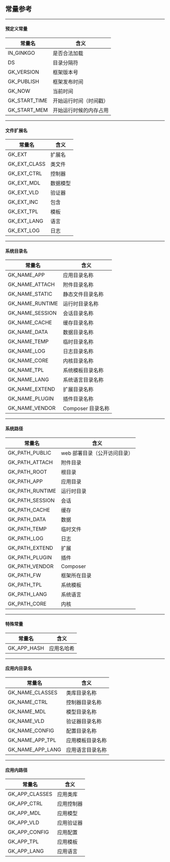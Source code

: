 ## 常量参考

----------

#### 预定义常量

| 常量名 | 含义 |
| - | - |
| IN_GINKGO | 是否合法加载 |
| DS | 目录分隔符 |
| GK_VERSION | 框架版本号 |
| GK_PUBLISH | 框架发布时间 |
| GK_NOW | 当前时间 |
| GK_START_TIME | 开始运行时间（时间戳） |
| GK_START_MEM | 开始运行时候的内存占用 |

----------

#### 文件扩展名

| 常量名 | 含义 |
| - | - |
| GK_EXT | 扩展名 |
| GK_EXT_CLASS | 类文件 |
| GK_EXT_CTRL | 控制器 |
| GK_EXT_MDL | 数据模型 |
| GK_EXT_VLD | 验证器 |
| GK_EXT_INC | 包含 |
| GK_EXT_TPL | 模板 |
| GK_EXT_LANG | 语言 |
| GK_EXT_LOG | 日志 |

----------

#### 系统目录名

| 常量名 | 含义 |
| - | - |
| GK_NAME_APP | 应用目录名称 |
| GK_NAME_ATTACH | 附件目录名称 |
| GK_NAME_STATIC | 静态文件目录名称 |
| GK_NAME_RUNTIME | 运行时目录名称 |
| GK_NAME_SESSION | 会话目录名称 |
| GK_NAME_CACHE | 缓存目录名称 |
| GK_NAME_DATA | 数据目录名称 |
| GK_NAME_TEMP | 临时目录名称 |
| GK_NAME_LOG | 日志目录名称 |
| GK_NAME_CORE | 内核目录名称 |
| GK_NAME_TPL | 系统模板目录名称 |
| GK_NAME_LANG | 系统语言目录名称 |
| GK_NAME_EXTEND | 扩展目录名称 |
| GK_NAME_PLUGIN | 插件目录名称 |
| GK_NAME_VENDOR | Composer 目录名称 |

----------

#### 系统路径

| 常量名 | 含义 |
| - | - |
| GK_PATH_PUBLIC | web 部署目录（公开访问目录） |
| GK_PATH_ATTACH | 附件目录 |
| GK_PATH_ROOT | 根目录 |
| GK_PATH_APP | 应用目录 |
| GK_PATH_RUNTIME | 运行时目录 |
| GK_PATH_SESSION | 会话 |
| GK_PATH_CACHE | 缓存 |
| GK_PATH_DATA | 数据 |
| GK_PATH_TEMP | 临时文件 |
| GK_PATH_LOG | 日志 |
| GK_PATH_EXTEND | 扩展 |
| GK_PATH_PLUGIN | 插件 |
| GK_PATH_VENDOR | Composer |
| GK_PATH_FW | 框架所在目录 |
| GK_PATH_TPL | 系统模板 |
| GK_PATH_LANG | 系统语言 |
| GK_PATH_CORE | 内核 |

----------

#### 特殊常量

| 常量名 | 含义 |
| - | - |
| GK_APP_HASH | 应用名哈希 |

----------

#### 应用内目录名

| 常量名 | 含义 |
| - | - |
| GK_NAME_CLASSES | 类库目录名称 |
| GK_NAME_CTRL | 控制器目录名称 |
| GK_NAME_MDL | 模型目录名称 |
| GK_NAME_VLD | 验证器目录名称 |
| GK_NAME_CONFIG | 配置目录名称 |
| GK_NAME_APP_TPL | 应用模板目录名称 |
| GK_NAME_APP_LANG | 应用语言目录名称 |

----------

#### 应用内路径

| 常量名 | 含义 |
| - | - |
| GK_APP_CLASSES | 应用类库 |
| GK_APP_CTRL | 应用控制器 |
| GK_APP_MDL | 应用模型 |
| GK_APP_VLD | 应用验证器 |
| GK_APP_CONFIG | 应用配置 |
| GK_APP_TPL | 应用模板 |
| GK_APP_LANG | 应用语言 |
